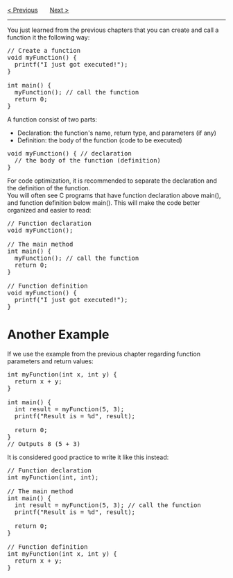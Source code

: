 <a href="/Functions/Parameters.md">&lt; Previous</a>
&nbsp;&nbsp;&nbsp;&nbsp;&nbsp;
<a href="/Functions/Recursion.md">Next &gt;</a>
<hr>
You just learned from the previous chapters that you can create and call a function it the following way:
<pre>
// Create a function
void myFunction() {
  printf("I just got executed!");
}<br>
int main() {
  myFunction(); // call the function
  return 0;
}
</pre>
A function consist of two parts:
<ul>
  <li>Declaration: the function's name, return type, and parameters (if any)</li>
  <li>Definition: the body of the function (code to be executed)</li>
</ul>
<pre>
void myFunction() { // declaration
  // the body of the function (definition)
}
</pre>
For code optimization, it is recommended to separate the declaration and the definition of the function.
<br>
You will often see C programs that have function declaration above main(), and function definition below main(). This will make the code better organized and easier to read:
<pre>
// Function declaration
void myFunction();<br>
// The main method
int main() {
  myFunction(); // call the function
  return 0;
}<br>
// Function definition
void myFunction() {
  printf("I just got executed!");
}
</pre>
<h1>Another Example</h1>
If we use the example from the previous chapter regarding function parameters and return values:
<pre>
int myFunction(int x, int y) {
  return x + y;
}<br>
int main() { 
  int result = myFunction(5, 3); 
  printf("Result is = %d", result);<br>
  return 0;
}
// Outputs 8 (5 + 3)
</pre>
It is considered good practice to write it like this instead:
<pre>
// Function declaration
int myFunction(int, int);<br>
// The main method
int main() { 
  int result = myFunction(5, 3); // call the function
  printf("Result is = %d", result);<br>
  return 0;
}<br>
// Function definition
int myFunction(int x, int y) {
  return x + y;
}
</pre>
